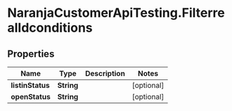 # NaranjaCustomerApiTesting.FilterrealIdconditions

## Properties

Name | Type | Description | Notes
------------ | ------------- | ------------- | -------------
**listinStatus** | **String** |  | [optional] 
**openStatus** | **String** |  | [optional] 


